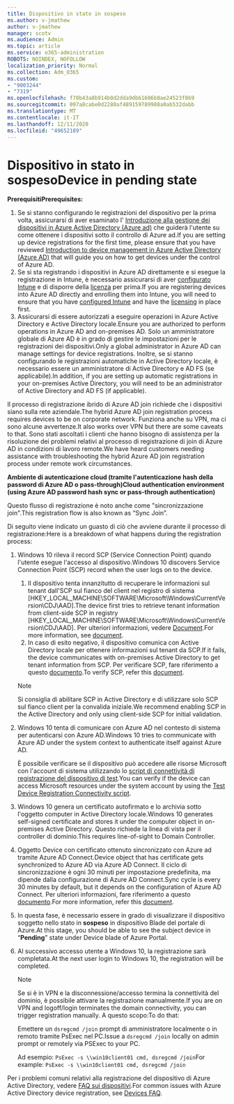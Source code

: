 ```yaml
---
title: Dispositivo in stato in sospeso
ms.author: v-jmathew
author: v-jmathew
manager: scotv
ms.audience: Admin
ms.topic: article
ms.service: o365-administration
ROBOTS: NOINDEX, NOFOLLOW
localization_priority: Normal
ms.collection: Adm_O365
ms.custom:
- "9003244"
- "7319"
ms.openlocfilehash: f70b43a8b914b0d2dda9db61606b8ae24523f869
ms.sourcegitcommit: 097a8cabe0d2280af489159789988a0ab532dabb
ms.translationtype: MT
ms.contentlocale: it-IT
ms.lasthandoff: 12/11/2020
ms.locfileid: "49652189"
---
```

# <a name="device-in-pending-state"></a><span data-ttu-id="2bfa0-102">Dispositivo in stato in sospeso</span><span class="sxs-lookup"><span data-stu-id="2bfa0-102">Device in pending state</span></span>

<span data-ttu-id="2bfa0-103">**Prerequisiti**</span><span class="sxs-lookup"><span data-stu-id="2bfa0-103">**Prerequisites:**</span></span>

1. <span data-ttu-id="2bfa0-104">Se si stanno configurando le registrazioni del dispositivo per la prima volta, assicurarsi di aver esaminato l' [Introduzione alla gestione dei dispositivi in Azure Active Directory (Azure ad)](https://docs.microsoft.com/azure/active-directory/devices/overview?WT.mc_id=Portal-Microsoft_Azure_Support) che guiderà l'utente su come ottenere i dispositivi sotto il controllo di Azure ad.</span><span class="sxs-lookup"><span data-stu-id="2bfa0-104">If you are setting up device registrations for the first time, please ensure that you have reviewed [Introduction to device management in Azure Active Directory (Azure AD)](https://docs.microsoft.com/azure/active-directory/devices/overview?WT.mc_id=Portal-Microsoft_Azure_Support) that will guide you on how to get devices under the control of Azure AD.</span></span>
2. <span data-ttu-id="2bfa0-105">Se si sta registrando i dispositivi in Azure AD direttamente e si esegue la registrazione in Intune, è necessario assicurarsi di aver [configurato Intune](https://docs.microsoft.com/mem/intune/enrollment/device-enrollment?WT.mc_id=Portal-Microsoft_Azure_Support) e di disporre della [licenza](https://docs.microsoft.com/mem/intune/fundamentals/licenses-assign?WT.mc_id=Portal-Microsoft_Azure_Support) per prima.</span><span class="sxs-lookup"><span data-stu-id="2bfa0-105">If you are registering devices into Azure AD directly and enrolling them into Intune, you will need to ensure that you have [configured Intune](https://docs.microsoft.com/mem/intune/enrollment/device-enrollment?WT.mc_id=Portal-Microsoft_Azure_Support) and have the [licensing](https://docs.microsoft.com/mem/intune/fundamentals/licenses-assign?WT.mc_id=Portal-Microsoft_Azure_Support) in place first.</span></span>
3. <span data-ttu-id="2bfa0-106">Assicurarsi di essere autorizzati a eseguire operazioni in Azure Active Directory e Active Directory locale.</span><span class="sxs-lookup"><span data-stu-id="2bfa0-106">Ensure you are authorized to perform operations in Azure AD and on-premises AD.</span></span> <span data-ttu-id="2bfa0-107">Solo un amministratore globale di Azure AD è in grado di gestire le impostazioni per le registrazioni dei dispositivi.</span><span class="sxs-lookup"><span data-stu-id="2bfa0-107">Only a global administrator in Azure AD can manage settings for device registrations.</span></span> <span data-ttu-id="2bfa0-108">Inoltre, se si stanno configurando le registrazioni automatiche in Active Directory locale, è necessario essere un amministratore di Active Directory e AD FS (se applicabile).</span><span class="sxs-lookup"><span data-stu-id="2bfa0-108">In addition, if you are setting up automatic registrations in your on-premises Active Directory, you will need to be an administrator of Active Directory and AD FS (if applicable).</span></span>

<span data-ttu-id="2bfa0-109">Il processo di registrazione ibrido di Azure AD join richiede che i dispositivi siano sulla rete aziendale.</span><span class="sxs-lookup"><span data-stu-id="2bfa0-109">The hybrid Azure AD join registration process requires devices to be on corporate network.</span></span> <span data-ttu-id="2bfa0-110">Funziona anche su VPN, ma ci sono alcune avvertenze.</span><span class="sxs-lookup"><span data-stu-id="2bfa0-110">It also works over VPN but there are some caveats to that.</span></span> <span data-ttu-id="2bfa0-111">Sono stati ascoltati i clienti che hanno bisogno di assistenza per la risoluzione dei problemi relativi al processo di registrazione di join di Azure AD in condizioni di lavoro remote.</span><span class="sxs-lookup"><span data-stu-id="2bfa0-111">We have heard customers needing assistance with troubleshooting the hybrid Azure AD join registration process under remote work circumstances.</span></span>

<span data-ttu-id="2bfa0-112">**Ambiente di autenticazione cloud (tramite l'autenticazione hash della password di Azure AD o pass-through)**</span><span class="sxs-lookup"><span data-stu-id="2bfa0-112">**Cloud authentication environment (using Azure AD password hash sync or pass-through authentication)**</span></span>

<span data-ttu-id="2bfa0-113">Questo flusso di registrazione è noto anche come "sincronizzazione join".</span><span class="sxs-lookup"><span data-stu-id="2bfa0-113">This registration flow is also known as “Sync Join”.</span></span>

<span data-ttu-id="2bfa0-114">Di seguito viene indicato un guasto di ciò che avviene durante il processo di registrazione:</span><span class="sxs-lookup"><span data-stu-id="2bfa0-114">Here is a breakdown of what happens during the registration process:</span></span>

1. <span data-ttu-id="2bfa0-115">Windows 10 rileva il record SCP (Service Connection Point) quando l'utente esegue l'accesso al dispositivo.</span><span class="sxs-lookup"><span data-stu-id="2bfa0-115">Windows 10 discovers Service Connection Point (SCP) record when the user logs on to the device.</span></span>

    1. <span data-ttu-id="2bfa0-116">Il dispositivo tenta innanzitutto di recuperare le informazioni sul tenant dall'SCP sul fianco del client nel registro di sistema [HKEY_LOCAL_MACHINE\SOFTWARE\Microsoft\Windows\CurrentVersion\CDJ\AAD].</span><span class="sxs-lookup"><span data-stu-id="2bfa0-116">The device first tries to retrieve tenant information from client-side SCP in registry [HKEY_LOCAL_MACHINE\SOFTWARE\Microsoft\Windows\CurrentVersion\CDJ\AAD].</span></span> <span data-ttu-id="2bfa0-117">Per ulteriori informazioni, vedere [Document](https://docs.microsoft.com/azure/active-directory/devices/hybrid-azuread-join-control).</span><span class="sxs-lookup"><span data-stu-id="2bfa0-117">For more information, see [document](https://docs.microsoft.com/azure/active-directory/devices/hybrid-azuread-join-control).</span></span>
    1. <span data-ttu-id="2bfa0-118">In caso di esito negativo, il dispositivo comunica con Active Directory locale per ottenere informazioni sul tenant da SCP.</span><span class="sxs-lookup"><span data-stu-id="2bfa0-118">If it fails, the device communicates with on-premises Active Directory to get tenant information from SCP.</span></span> <span data-ttu-id="2bfa0-119">Per verificare SCP, fare riferimento a questo [documento](https://docs.microsoft.com/azure/active-directory/devices/hybrid-azuread-join-manual#configure-a-service-connection-point).</span><span class="sxs-lookup"><span data-stu-id="2bfa0-119">To verify SCP, refer this [document](https://docs.microsoft.com/azure/active-directory/devices/hybrid-azuread-join-manual#configure-a-service-connection-point).</span></span>

    > [!NOTE]
    > <span data-ttu-id="2bfa0-120">Si consiglia di abilitare SCP in Active Directory e di utilizzare solo SCP sul fianco client per la convalida iniziale.</span><span class="sxs-lookup"><span data-stu-id="2bfa0-120">We recommend enabling SCP in the Active Directory and only using client-side SCP for initial validation.</span></span>

2. <span data-ttu-id="2bfa0-121">Windows 10 tenta di comunicare con Azure AD nel contesto di sistema per autenticarsi con Azure AD.</span><span class="sxs-lookup"><span data-stu-id="2bfa0-121">Windows 10 tries to communicate with Azure AD under the system context to authenticate itself against Azure AD.</span></span>

    <span data-ttu-id="2bfa0-122">È possibile verificare se il dispositivo può accedere alle risorse Microsoft con l'account di sistema utilizzando lo [script di connettività di registrazione del dispositivo di test](https://gallery.technet.microsoft.com/Test-Device-Registration-3dc944c0).</span><span class="sxs-lookup"><span data-stu-id="2bfa0-122">You can verify if the device can access Microsoft resources under the system account by using the [Test Device Registration Connectivity script](https://gallery.technet.microsoft.com/Test-Device-Registration-3dc944c0).</span></span>

3. <span data-ttu-id="2bfa0-123">Windows 10 genera un certificato autofirmato e lo archivia sotto l'oggetto computer in Active Directory locale.</span><span class="sxs-lookup"><span data-stu-id="2bfa0-123">Windows 10 generates self-signed certificate and stores it under the computer object in on-premises Active Directory.</span></span> <span data-ttu-id="2bfa0-124">Questo richiede la linea di vista per il controller di dominio.</span><span class="sxs-lookup"><span data-stu-id="2bfa0-124">This requires line-of-sight to Domain Controller.</span></span>

4. <span data-ttu-id="2bfa0-125">Oggetto Device con certificato ottenuto sincronizzato con Azure ad tramite Azure AD Connect.</span><span class="sxs-lookup"><span data-stu-id="2bfa0-125">Device object that has certificate gets synchronized to Azure AD via Azure AD Connect.</span></span> <span data-ttu-id="2bfa0-126">Il ciclo di sincronizzazione è ogni 30 minuti per impostazione predefinita, ma dipende dalla configurazione di Azure AD Connect.</span><span class="sxs-lookup"><span data-stu-id="2bfa0-126">Sync cycle is every 30 minutes by default, but it depends on the configuration of Azure AD Connect.</span></span> <span data-ttu-id="2bfa0-127">Per ulteriori informazioni, fare riferimento a questo [documento](https://docs.microsoft.com/azure/active-directory/hybrid/how-to-connect-sync-configure-filtering#organizational-unitbased-filtering).</span><span class="sxs-lookup"><span data-stu-id="2bfa0-127">For more information, refer this [document](https://docs.microsoft.com/azure/active-directory/hybrid/how-to-connect-sync-configure-filtering#organizational-unitbased-filtering).</span></span>

5. <span data-ttu-id="2bfa0-128">In questa fase, è necessario essere in grado di visualizzare il dispositivo soggetto nello stato in **sospeso** in dispositivo Blade del portale di Azure.</span><span class="sxs-lookup"><span data-stu-id="2bfa0-128">At this stage, you should be able to see the subject device in “**Pending**” state under Device blade of Azure Portal.</span></span>

6. <span data-ttu-id="2bfa0-129">Al successivo accesso utente a Windows 10, la registrazione sarà completata.</span><span class="sxs-lookup"><span data-stu-id="2bfa0-129">At the next user login to Windows 10, the registration will be completed.</span></span>

    > [!NOTE]
    > <span data-ttu-id="2bfa0-130">Se si è in VPN e la disconnessione/accesso termina la connettività del dominio, è possibile attivare la registrazione manualmente.</span><span class="sxs-lookup"><span data-stu-id="2bfa0-130">If you are on VPN and logoff/login terminates the domain connectivity, you can trigger registration manually.</span></span> <span data-ttu-id="2bfa0-131">A questo scopo:</span><span class="sxs-lookup"><span data-stu-id="2bfa0-131">To do that:</span></span>
    >
    > <span data-ttu-id="2bfa0-132">Emettere un `dsregcmd /join` prompt di amministratore localmente o in remoto tramite PsExec nel PC.</span><span class="sxs-lookup"><span data-stu-id="2bfa0-132">Issue a `dsregcmd /join` locally on admin prompt or remotely via PSExec to your PC.</span></span>
    >
    > <span data-ttu-id="2bfa0-133">Ad esempio: `PsExec -s \\win10client01 cmd, dsregcmd /join`</span><span class="sxs-lookup"><span data-stu-id="2bfa0-133">For example: `PsExec -s \\win10client01 cmd, dsregcmd /join`</span></span>

<span data-ttu-id="2bfa0-134">Per i problemi comuni relativi alla registrazione del dispositivo di Azure Active Directory, vedere [FAQ sui dispositivi](https://docs.microsoft.com/azure/active-directory/devices/faq).</span><span class="sxs-lookup"><span data-stu-id="2bfa0-134">For common issues with Azure Active Directory device registration, see [Devices FAQ](https://docs.microsoft.com/azure/active-directory/devices/faq).</span></span>
